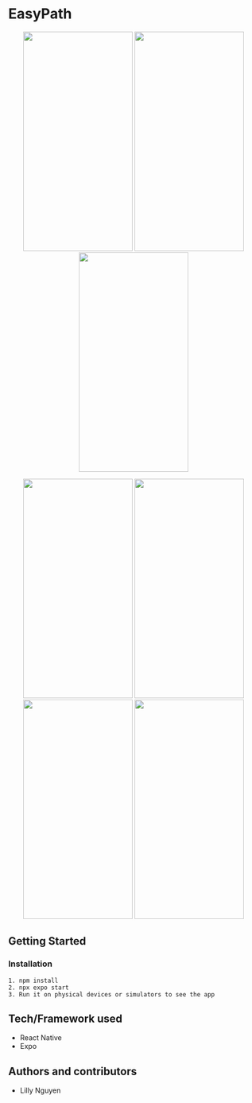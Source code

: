 # EasyPath

<p float="left" align="center">
  <img src="https://user-images.githubusercontent.com/115124949/234748186-5e96623d-5830-48b6-b4d6-da73a71e02f9.png" width="220" height="441">
  <img src="https://user-images.githubusercontent.com/115124949/234748207-11f04bb7-9d80-4b61-b88c-8c443649a75c.png" width="220" height="441">
  <img src="https://user-images.githubusercontent.com/115124949/234748228-2e467629-b0e1-4ab8-a3d2-c3cdf80830f1.png" width="220" height="441">
</p>
<p float="left" align="center">
  <img src="https://user-images.githubusercontent.com/115124949/234748235-bd6c61fe-b5a8-49a7-b45a-855636b8bb2a.png" width="220" height="441">
  
  <img src="https://user-images.githubusercontent.com/115124949/234748246-e1f64c2b-ff65-4675-9b93-9daa6113b376.png" width="220" height="441">
  <img src="https://user-images.githubusercontent.com/115124949/235566925-ed2e857f-a010-4428-99d1-f7c5eb03d46e.png" width="220" height="441">
  <img src="https://user-images.githubusercontent.com/115124949/234748244-1c8c47a8-3524-46c8-a9f5-7d5c4d4bc8d7.png" width="220" height="441">
</p>



## Getting Started
  ### Installation
    1. npm install
    2. npx expo start
    3. Run it on physical devices or simulators to see the app
  
## Tech/Framework used
  * React Native
  * Expo
  
## Authors and contributors
* Lilly Nguyen
  
  
   
